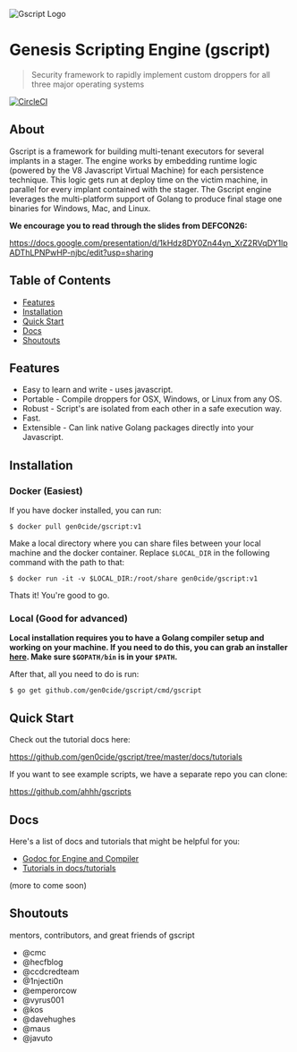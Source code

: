 ![Gscript Logo](https://i.imgur.com/16lZGrA.png)

# Genesis Scripting Engine (gscript)

> Security framework to rapidly implement custom droppers for all three major operating systems



[![CircleCI](https://circleci.com/gh/gen0cide/gscript/tree/v1.svg?style=svg)](https://circleci.com/gh/gen0cide/gscript/tree/master)

## About

Gscript is a framework for building multi-tenant executors for several implants in a stager. The engine works by embedding runtime logic (powered by the V8 Javascript Virtual Machine) for each persistence technique. This logic gets run at deploy time on the victim machine, in parallel for every implant contained with the stager. The Gscript engine leverages the multi-platform support of Golang to produce final stage one binaries for Windows, Mac, and Linux. 

**We encourage you to read through the slides from DEFCON26:**

https://docs.google.com/presentation/d/1kHdz8DY0Zn44yn_XrZ2RVqDY1lpADThLPNPwHP-njbc/edit?usp=sharing


## Table of Contents

- [Features](#features)
- [Installation](#installation)
- [Quick Start](#quick-start)
- [Docs](#docs)
- [Shoutouts](#shoutouts)

## Features

- Easy to learn and write - uses javascript.
- Portable - Compile droppers for OSX, Windows, or Linux from any OS.
- Robust - Script's are isolated from each other in a safe execution way.
- Fast.
- Extensible - Can link native Golang packages directly into your Javascript.

## Installation

### Docker (Easiest)

If you have docker installed, you can run:

```
$ docker pull gen0cide/gscript:v1
```

Make a local directory where you can share files between your local machine and the docker container. Replace `$LOCAL_DIR` in the following command with the path to that:

```
$ docker run -it -v $LOCAL_DIR:/root/share gen0cide/gscript:v1
```

Thats it! You're good to go.


### Local (Good for advanced)

**Local installation requires you to have a Golang compiler setup and working on your machine. If you need to do this, you can grab an installer [here](https://golang.org/dl/). Make sure `$GOPATH/bin` is in your `$PATH`.**


After that, all you need to do is run:

```
$ go get github.com/gen0cide/gscript/cmd/gscript
```

## Quick Start

Check out the tutorial docs here:

https://github.com/gen0cide/gscript/tree/master/docs/tutorials

If you want to see example scripts, we have a separate repo you can clone:

https://github.com/ahhh/gscripts

## Docs

Here's a list of docs and tutorials that might be helpful for you:

 - [Godoc for Engine and Compiler](https://godoc.org/github.com/gen0cide/gscript)
 - [Tutorials in docs/tutorials](https://github.com/gen0cide/gscript/tree/master/docs/tutorials)
 
(more to come soon)

## Shoutouts

mentors, contributors, and great friends of gscript

- @cmc
- @hecfblog
- @ccdcredteam
- @1njecti0n
- @emperorcow
- @vyrus001
- @kos
- @davehughes
- @maus
- @javuto

